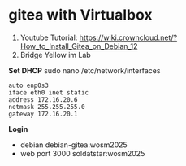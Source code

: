 # gitea with Virtualbox

1. Youtube Tutorial: https://wiki.crowncloud.net/?How_to_Install_Gitea_on_Debian_12
2. Bridge Yellow im Lab

**Set DHCP**
sudo nano /etc/network/interfaces

```
auto enp0s3
iface eth0 inet static
address 172.16.20.6
netmask 255.255.255.0
gateway 172.16.20.1
```

**Login**

- debian debian-gitea:wosm2025
- web port 3000 soldatstar:wosm2025
 